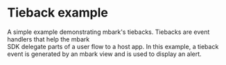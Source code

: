 # Tieback example
A simple example demonstrating mbark's tiebacks. Tiebacks are event handlers that help the mbark  
SDK delegate parts of a user flow to a host app. In this example, a tieback event is generated by an 
mbark view and is used to display an alert.
